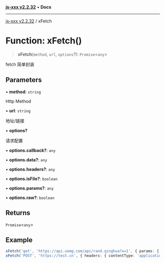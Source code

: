 [**js-xxx v2.2.32**](../README.md) • **Docs**

***

[js-xxx v2.2.32](../README.md) / xFetch

# Function: xFetch()

> **xFetch**(`method`, `url`, `options`?): `Promise`\<`any`\>

fetch 简单封装

## Parameters

• **method**: `string`

Http Method

• **url**: `string`

地址/链接

• **options?**

请求配置

• **options.callback?**: `any`

• **options.data?**: `any`

• **options.headers?**: `any`

• **options.isFile?**: `boolean`

• **options.params?**: `any`

• **options.raw?**: `boolean`

## Returns

`Promise`\<`any`\>

## Example

```ts
xFetch('get', 'https://api.uomg.com/api/rand.qinghua?x=1', { params: { format: 'json', hello: 456 } }).then(data => console.log(data)); /// fetchXPromise
xFetch('POST', 'https://test.cn', { headers: { contentType: 'application/json' }, data: { test: 123 } }).catch(error => console.log(error)); /// fetchXPromise
```
